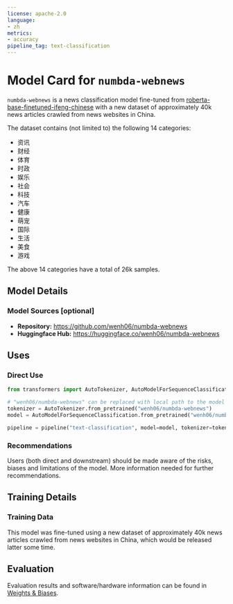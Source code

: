 ```yaml
---
license: apache-2.0
language:
- zh
metrics:
- accuracy
pipeline_tag: text-classification
---
```

# Model Card for `numbda-webnews`

<!-- Provide a quick summary of what the model is/does. -->

`numbda-webnews` is a news classification model fine-tuned from [roberta-base-finetuned-ifeng-chinese](https://huggingface.co/voidful/roberta-base-finetuned-ifeng-chinese) with a new dataset of approximately 40k news articles crawled from news websites in China.

The dataset contains (not limited to) the following 14 categories:

- 资讯
- 财经
- 体育
- 时政
- 娱乐
- 社会
- 科技
- 汽车
- 健康
- 萌宠
- 国际
- 生活
- 美食
- 游戏

The above 14 categories have a total of 26k samples.

## Model Details

### Model Sources [optional]

<!-- Provide the basic links for the model. -->

- **Repository:** <https://github.com/wenh06/numbda-webnews>
- **Huggingface Hub:** <https://huggingface.co/wenh06/numbda-webnews>

## Uses

<!-- Address questions around how the model is intended to be used, including the foreseeable users of the model and those affected by the model. -->

### Direct Use

<!-- This section is for the model use without fine-tuning or plugging into a larger ecosystem/app. -->

```python
from transformers import AutoTokenizer, AutoModelForSequenceClassification, pipeline

# "wenh06/numbda-webnews" can be replaced with local path to the model directory
tokenizer = AutoTokenizer.from_pretrained("wenh06/numbda-webnews")
model = AutoModelForSequenceClassification.from_pretrained("wenh06/numbda-webnews")

pipeline = pipeline("text-classification", model=model, tokenizer=tokenizer)
```

### Recommendations

<!-- This section is meant to convey recommendations with respect to the bias, risk, and technical limitations. -->

Users (both direct and downstream) should be made aware of the risks, biases and limitations of the model. More information needed for further recommendations.

## Training Details

### Training Data

<!-- This should link to a Dataset Card, perhaps with a short stub of information on what the training data is all about as well as documentation related to data pre-processing or additional filtering. -->

This model was fine-tuned using a new dataset of approximately 40k news articles crawled from news websites in China, which would be released latter some time.

## Evaluation

<!-- This section describes the evaluation protocols and provides the results. -->

Evaluation results and software/hardware information can be found in [Weights & Biases](https://wandb.ai/wenh06/huggingface/runs/mg4uedxe/workspace?workspace=user-wenh06).
